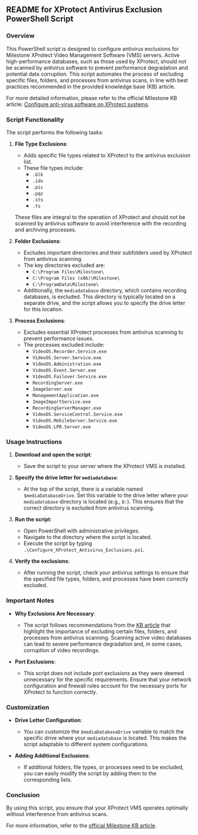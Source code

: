 ## README for XProtect Antivirus Exclusion PowerShell Script

### Overview

This PowerShell script is designed to configure antivirus exclusions for Milestone XProtect Video Management Software (VMS) servers. Active high-performance databases, such as those used by XProtect, should not be scanned by antivirus software to prevent performance degradation and potential data corruption. This script automates the process of excluding specific files, folders, and processes from antivirus scans, in line with best practices recommended in the provided knowledge base (KB) article.

For more detailed information, please refer to the official Milestone KB article: [Configure anti-virus software on XProtect systems](https://supportcommunity.milestonesys.com/s/article/Configure-anti-virus-software-on-XProtect-systems?language=en_US).

### Script Functionality

The script performs the following tasks:

1. **File Type Exclusions**:
   - Adds specific file types related to XProtect to the antivirus exclusion list.
   - These file types include:
     - `.blk`
     - `.idx`
     - `.pic`
     - `.pqz`
     - `.sts`
     - `.ts`

   These files are integral to the operation of XProtect and should not be scanned by antivirus software to avoid interference with the recording and archiving processes.

2. **Folder Exclusions**:
   - Excludes important directories and their subfolders used by XProtect from antivirus scanning.
   - The key directories excluded are:
     - `C:\Program Files\Milestone\`
     - `C:\Program Files (x86)\Milestone\`
     - `C:\ProgramData\Milestone\`
   - Additionally, the `mediadatabase` directory, which contains recording databases, is excluded. This directory is typically located on a separate drive, and the script allows you to specify the drive letter for this location.

3. **Process Exclusions**:
   - Excludes essential XProtect processes from antivirus scanning to prevent performance issues.
   - The processes excluded include:
     - `VideoOS.Recorder.Service.exe`
     - `VideoOS.Server.Service.exe`
     - `VideoOS.Administration.exe`
     - `VideoOS.Event.Server.exe`
     - `VideoOS.Failover.Service.exe`
     - `RecordingServer.exe`
     - `ImageServer.exe`
     - `ManagementApplication.exe`
     - `ImageImportService.exe`
     - `RecordingServerManager.exe`
     - `VideoOS.ServiceControl.Service.exe`
     - `VideoOS.MobileServer.Service.exe`
     - `VideoOS.LPR.Server.exe`

### Usage Instructions

1. **Download and open the script**: 
   - Save the script to your server where the XProtect VMS is installed.

2. **Specify the drive letter for `mediadatabase`**:
   - At the top of the script, there is a variable named `$mediaDatabaseDrive`. Set this variable to the drive letter where your `mediadatabase` directory is located (e.g., `D:`). This ensures that the correct directory is excluded from antivirus scanning.

3. **Run the script**:
   - Open PowerShell with administrative privileges.
   - Navigate to the directory where the script is located.
   - Execute the script by typing `.\Configure_XProtect_Antivirus_Exclusions.ps1`.

4. **Verify the exclusions**:
   - After running the script, check your antivirus settings to ensure that the specified file types, folders, and processes have been correctly excluded.

### Important Notes

- **Why Exclusions Are Necessary**: 
   - The script follows recommendations from the [KB article](https://supportcommunity.milestonesys.com/s/article/Configure-anti-virus-software-on-XProtect-systems?language=en_US) that highlight the importance of excluding certain files, folders, and processes from antivirus scanning. Scanning active video databases can lead to severe performance degradation and, in some cases, corruption of video recordings.

- **Port Exclusions**: 
   - This script does not include port exclusions as they were deemed unnecessary for the specific requirements. Ensure that your network configuration and firewall rules account for the necessary ports for XProtect to function correctly.

### Customization

- **Drive Letter Configuration**:
   - You can customize the `$mediaDatabaseDrive` variable to match the specific drive where your `mediadatabase` is located. This makes the script adaptable to different system configurations.

- **Adding Additional Exclusions**:
   - If additional folders, file types, or processes need to be excluded, you can easily modify the script by adding them to the corresponding lists.

### Conclusion

By using this script, you ensure that your XProtect VMS operates optimally without interference from antivirus scans.

For more information, refer to the [official Milestone KB article](https://supportcommunity.milestonesys.com/s/article/Configure-anti-virus-software-on-XProtect-systems?language=en_US).
